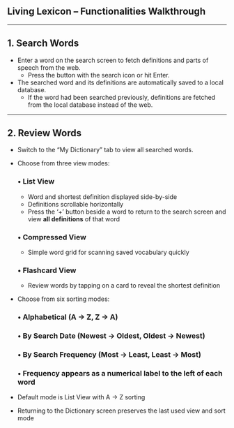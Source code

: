 ## Living Lexicon – Functionalities Walkthrough

---

## 1. Search Words

- Enter a word on the search screen to fetch definitions and parts of speech from the web.  
  - Press the button with the search icon or hit Enter.  
- The searched word and its definitions are automatically saved to a local database.  
  - If the word had been searched previously, definitions are fetched from the local database instead of the web.

---

## 2. Review Words

- Switch to the “My Dictionary” tab to view all searched words.

- Choose from three view modes:

  ### • List View
  - Word and shortest definition displayed side-by-side  
  - Definitions scrollable horizontally
  - Press the ‘+’ button beside a word to return to the search screen and view **all definitions** of that word  

  ### • Compressed View
  - Simple word grid for scanning saved vocabulary quickly  

  ### • Flashcard View
  - Review words by tapping on a card to reveal the shortest definition  

- Choose from six sorting modes:

  ### • Alphabetical (A → Z, Z → A)  
  ### • By Search Date (Newest → Oldest, Oldest → Newest)  
  ### • By Search Frequency (Most → Least, Least → Most)  
  ### • Frequency appears as a numerical label to the left of each word  

- Default mode is List View with A → Z sorting  
- Returning to the Dictionary screen preserves the last used view and sort mode

